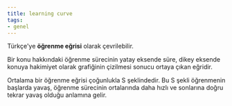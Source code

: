 ```yaml
---
title: learning curve
tags:
- genel
---
```


Türkçe'ye **öğrenme eğrisi** olarak çevrilebilir.

Bir konu hakkındaki öğrenme sürecinin yatay eksende süre, dikey eksende konuya hakimiyet olarak grafiğinin çizilmesi sonucu ortaya çıkan eğridir.

Ortalama bir öğrenme eğrisi çoğunlukla S şeklindedir. Bu S şekli öğrenmenin başlarda yavaş, öğrenme sürecinin ortalarında daha hızlı ve sonlarına doğru tekrar yavaş olduğu anlamına gelir.
